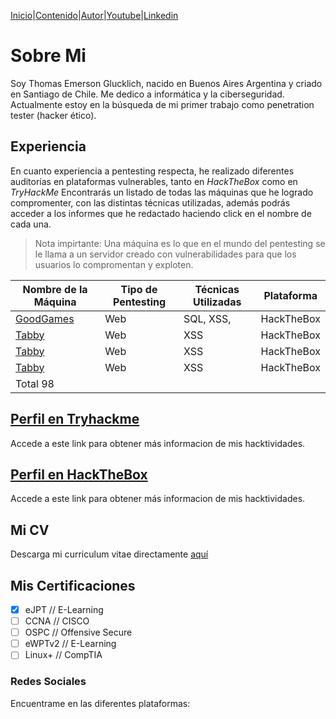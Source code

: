 [Inicio](https://emersontech.github.io)|[Contenido](https://emersontech.github.io/nav/page1.html)|[Autor](https://emersontech.github.io/nav/about.html)|[Youtube](https://www.youtube.com/channel/UChNTj2xNpEQiliMv-IJbWvQ)|[Linkedin](https://www.linkedin.com/in/emersontech/)

# Sobre Mi
Soy Thomas Emerson Glucklich, nacido en Buenos Aires Argentina y criado en Santiago de Chile. Me dedico a informática y la ciberseguridad.
Actualmente estoy en la búsqueda de mi primer trabajo como penetration tester (hacker ético).

## Experiencia
En cuanto experiencia a pentesting respecta, he realizado diferentes auditorías en plataformas vulnerables, tanto en *HackTheBox* como en *TryHackMe* Encontrarás un listado de todas las máquinas que he logrado compromenter, con las distintas técnicas utilizadas, además podrás acceder a los informes que he redactado haciendo click en el nombre de cada una.

> Nota impirtante: Una máquina es lo que en el mundo del pentesting se le llama a un servidor creado con vulnerabilidades para que los usuarios lo compromentan y exploten.

| Nombre de la Máquina       | Tipo de Pentesting | Técnicas Utilizadas | Plataforma    | 
| ------------- | -------------      | -------------       | ------------- |
| [GoodGames](#)| Web                | SQL, XSS,           | HackTheBox    |  
| [Tabby](emersontech.github.io/posts/maquina-tabby-htb.md)        | Web                | XSS                 | HackTheBox    |
| [Tabby](#)        | Web                | XSS                 | HackTheBox    |
| [Tabby](#)        | Web                | XSS                 | HackTheBox    |
| Total 98      |                    |                     |               |

## [Perfil en Tryhackme](https://tryhackme.com/p/bountyhacker)
Accede a este link para obtener más informacion de mis hacktividades.

## [Perfil en HackTheBox](https://app.hackthebox.com/profile/924118)
Accede a este link para obtener más informacion de mis hacktividades.

## Mi CV
Descarga mi curriculum vitae directamente [aquí](#)

## Mis Certificaciones
- [X] eJPT // E-Learning
- [ ] CCNA // CISCO
- [ ] OSPC // Offensive Secure
- [ ] eWPTv2 // E-Learning
- [ ] Linux+ // CompTIA

### Redes Sociales
Encuentrame en las diferentes plataformas:
